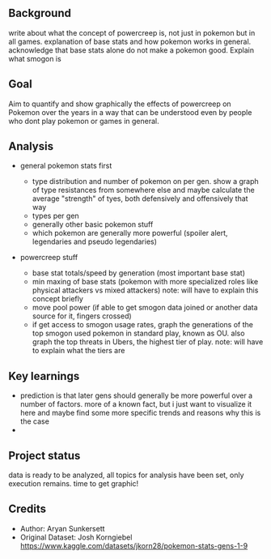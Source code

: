 <h2>Background</h2>

write about what the concept of powercreep is, not just in pokemon but in all games. explanation of base stats and how pokemon works in general. acknowledge that base stats alone do not make a pokemon good. Explain what smogon is



<h2>Goal</h2>

Aim to quantify and show graphically the effects of powercreep on Pokemon over the years in a way that can be understood even by people who dont play pokemon or games in general.



<h2>Analysis</h2>

- general pokemon stats first
  - type distribution and number of pokemon on per gen. show a graph of type resistances from somewhere else and maybe calculate the average "strength" of tyes, both defensively and offensively that way
  - types per gen
  - generally other basic pokemon stuff
  - which pokemon are generally more powerful (spoiler alert, legendaries and pseudo legendaries)

- powercreep stuff
  - base stat totals/speed by generation (most important base stat)
  - min maxing of base stats (pokemon with more specialized roles like physical attackers vs mixed attackers) note: will have to explain this concept briefly
  - move pool power (if able to get smogon data joined or another data source for it, fingers crossed)
  - if get access to smogon usage rates, graph the generations of the top smogon used pokemon in standard play, known as OU. also graph the top threats in Ubers, the highest tier of play. note: will have to explain what the tiers are



<h2>Key learnings</h2>

- prediction is that later gens should generally be more powerful over a number of factors. more of a known fact, but i just want to visualize it here and maybe find some more specific trends and reasons why this is the case
- 



<h2>Project status</h2>

data is ready to be analyzed, all topics for analysis have been set, only execution remains. time to get graphic!



<h2>Credits</h2>

- Author: Aryan Sunkersett
- Original Dataset: Josh Korngiebel https://www.kaggle.com/datasets/jkorn28/pokemon-stats-gens-1-9 